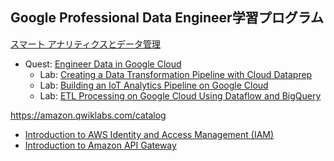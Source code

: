 ## Google Professional Data Engineer学習プログラム 
[スマート アナリティクスとデータ管理](https://cloud.google.com/training/data-ml?hl=ja#data-engineer-learning-path)

- Quest: [Engineer Data in Google Cloud](https://google.qwiklabs.com/quests/132)
  - Lab: [Creating a Data Transformation Pipeline with Cloud Dataprep](https://google.qwiklabs.com/focuses/4415?parent=catalog)
  - Lab: [Building an IoT Analytics Pipeline on Google Cloud](https://google.qwiklabs.com/focuses/605?parent=catalog)
  - Lab: [ETL Processing on Google Cloud Using Dataflow and BigQuery](https://google.qwiklabs.com/focuses/3460?parent=catalog)


https://amazon.qwiklabs.com/catalog

- [Introduction to AWS Identity and Access Management (IAM)](https://amazon.qwiklabs.com/focuses/15717?catalog_rank=%7B%22rank%22%3A1%2C%22num_filters%22%3A1%2C%22has_search%22%3Afalse%7D&parent=catalog)
- [Introduction to Amazon API Gateway](https://amazon.qwiklabs.com/focuses/10383?parent=catalog)
